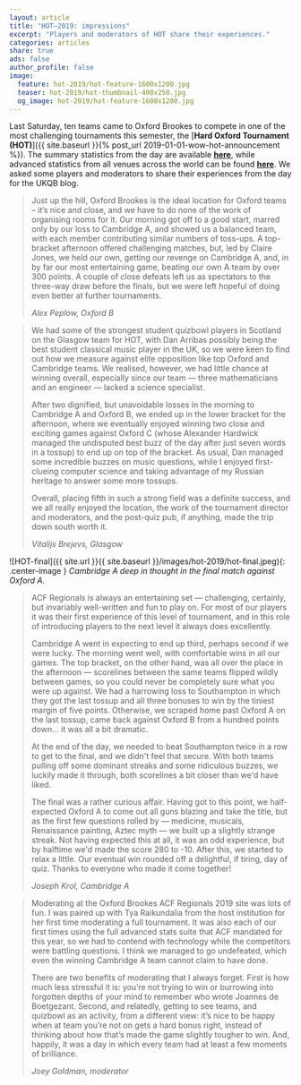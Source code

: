 ```yaml
---
layout: article
title: "HOT–2019: impressions"
excerpt: "Players and moderators of HOT share their experiences."
categories: articles
share: true
ads: false
author_profile: false
image:
  feature: hot-2019/hot-feature-1600x1200.jpg
  teaser: hot-2019/hot-thumbnail-400x250.jpg
  og_image: hot-2019/hot-feature-1600x1200.jpg
---
```


Last Saturday, ten teams came to Oxford Brookes to compete in one of the most challenging tournaments this semester, the [**Hard Oxford Tournament (HOT)**]({{ site.baseurl }}{% post_url 2019-01-01-wow-hot-announcement %}). The summary statistics from the day are available [**here**](http://hsquizbowl.org/db/tournaments/5522/), while advanced statistics from all venues across the world can be found [**here**](https://every.buzz/jank/question_sets/2019-acf-regionals/editions/2019-01-26/). We asked some players and moderators to share their experiences from the day for the UKQB blog.

> Just up the hill, Oxford Brookes is the ideal location for Oxford teams – it’s nice and close, and we have to do none of the work of organising rooms for it. Our morning got off to a good start, marred only by our loss to Cambridge A, and showed us a balanced team, with each member contributing similar numbers of toss-ups. A top-bracket afternoon offered challenging matches, but, led by Claire Jones, we held our own, getting our revenge on Cambridge A, and, in by far our most entertaining game, beating our own A team by over 300 points. A couple of close defeats left us as spectators to the three-way draw before the finals, but we were left hopeful of doing even better at further tournaments.
> 
> *Alex Peplow, Oxford B*

> We had some of the strongest student quizbowl players in Scotland on the Glasgow team for HOT, with Dan Arribas possibly being the best student classical music player in the UK, so we were keen to find out how we measure against elite opposition like top Oxford and Cambridge teams. We realised, however, we had little chance at winning overall, especially since our team — three mathematicians and an engineer — lacked a science specialist.
>
> After two dignified, but unavoidable losses in the morning to Cambridge A and Oxford B, we ended up in the lower bracket for the afternoon, where we eventually enjoyed winning two close and exciting games against Oxford C (whose Alexander Hardwick managed the undisputed best buzz of the day after just seven words in a tossup) to end up on top of the bracket. As usual, Dan managed some incredible buzzes on music questions, while I enjoyed first-clueing computer science and taking advantage of my Russian heritage to answer some more tossups.
>
> Overall, placing fifth in such a strong field was a definite success, and we all really enjoyed the location, the work of the tournament director and moderators, and the post-quiz pub, if anything, made the trip down south worth it.
>
> *Vitalijs Brejevs, Glasgow*

![HOT-final]({{ site.url }}{{ site.baseurl }}/images/hot-2019/hot-final.jpeg){: .center-image }
*Cambridge A deep in thought in the final match against Oxford A.*

> ACF Regionals is always an entertaining set — challenging, certainly, but invariably well-written and fun to play on. For most of our players it was their first experience of this level of tournament, and in this role of introducing players to the next level it always does excellently.
>
> Cambridge A went in expecting to end up third, perhaps second if we were lucky. The morning went well, with comfortable wins in all our games. The top bracket, on the other hand, was all over the place in the afternoon — scorelines between the same teams flipped wildly between games, so you could never be completely sure what you were up against. We had a harrowing loss to Southampton in which they got the last tossup and all three bonuses to win by the tiniest margin of five points.  Otherwise, we scraped home past Oxford A on the last tossup, came back against Oxford B from a hundred points down... it was all a bit dramatic.
>
> At the end of the day, we needed to beat Southampton twice in a row to get to the final, and we didn't feel that secure. With both teams pulling off some dominant streaks and some ridiculous buzzes, we luckily made it through, both scorelines a bit closer than we'd have liked.
>
> The final was a rather curious affair. Having got to this point, we half-expected Oxford A to come out all guns blazing and take the title, but as the first few questions rolled by — medicine, musicals, Renaissance painting, Aztec myth — we built up a slightly strange streak. Not having expected this at all, it was an odd experience, but by halftime we'd made the score 280 to -10. After this, we started to relax a little. Our eventual win rounded off a delightful, if tiring, day of quiz. Thanks to everyone who made it come together!
>
> *Joseph Krol, Cambridge A*

> Moderating at the Oxford Brookes ACF Regionals 2019 site was lots of fun. I was paired up with Tya Raikundalia from the host institution for her first time moderating a full tournament. It was also each of our first times using the full advanced stats suite that ACF mandated for this year, so we had to contend with technology while the competitors were battling questions. I think we managed to go undefeated, which even the winning Cambridge A team cannot claim to have done.
>
> There are two benefits of moderating that I always forget. First is how much less stressful it is: you’re not trying to win or burrowing into forgotten depths of your mind to remember who wrote Joannes de Boetgezant. Second, and relatedly, getting to see teams, and quizbowl as an activity, from a different view: it’s nice to be happy when at team you’re not on gets a hard bonus right, instead of thinking about how that’s made the game slightly tougher to win. And, happily, it was a day in which every team had at least a few moments of brilliance.
>
> *Joey Goldman, moderator*